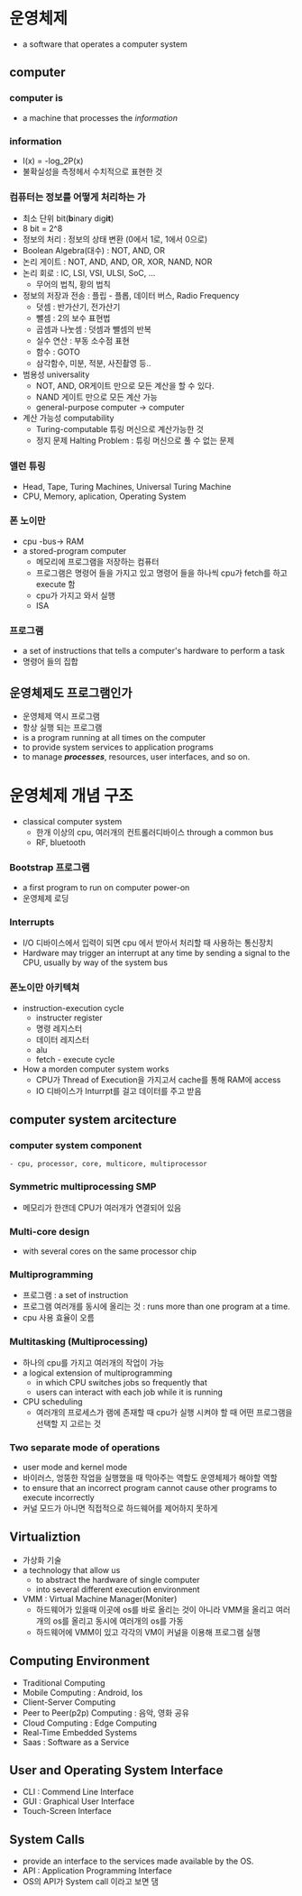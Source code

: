 # 운영체제
- a software that operates a computer system
## computer
### computer is 
- a machine that processes the *information*
### information
- I(x) = -log_2P(x)
- 불확실성을 측정헤서 수치적으로 표현한 것
### 컴퓨터는 정보를 어떻게 처리하는 가
- 최소 단위 bit(**b**inary dig**it**)
- 8 bit = 2^8
- 정보의 처리 : 정보의 상태 변환 (0에서 1로, 1에서 0으로)
- Boolean Algebra(대수) : NOT, AND, OR
- 논리 게이트 : NOT, AND, AND, OR, XOR, NAND, NOR
- 논리 회로 : IC, LSI, VSI, ULSI, SoC, ...
    - 무어의 법칙, 황의 법칙
- 정보의 저장과 전송 : 플립 - 플롭, 데이터 버스, Radio Frequency
    - 덧셈 : 반가산기, 전가산기
    - 뺄셈 : 2의 보수 표현법
    - 곱셈과 나눗셈 : 덧셈과 뺄셈의 반복
    - 실수 연산 : 부동 소수점 표현
    - 함수 : GOTO
    - 삼각함수, 미분, 적분, 사진촬영 등..
- 범용성 universality
    - NOT, AND, OR게이트 만으로 모든 계산을 할 수 있다.
    - NAND 게이트 만으로 모든 계산 가능
    - general-purpose computer &rarr; computer
- 계산 가능성 computability
    - Turing-computable 튜링 머신으로 계산가능한 것
    - 정지 문제 Halting Problem : 튜링 머신으로 풀 수 없는 문제
### 앨런 튜링
- Head, Tape,   Turing Machines, Universal Turing Machine
- CPU,  Memory, aplication,      Operating System
### 폰 노이만
- cpu -bus&rarr; RAM
- a stored-program computer
    - 메모리에 프로그램을 저장하는 컴퓨터
    - 프로그램은 명령어 들을 가지고 있고 명령어 들을 하나씩 cpu가 fetch를 하고 execute 함
    - cpu가 가지고 와서 실행
    - ISA
### 프로그램
- a set of instructions that tells a computer's hardware to perform a task
- 명령어 들의 집합
## 운영체제도 프로그램인가
- 운영체제 역시 프로그램
- 항상 실행 되는 프로그램
- is a program running at all times on the computer
- to provide system services to application programs
- to manage ***processes***, resources, user interfaces, and so on.
# 운영체제 개념 구조
- classical computer system
    - 한개 이상의 cpu, 여러개의 컨트롤러디바이스 through a common bus
    - RF, bluetooth
### Bootstrap 프로그램
- a first program to run on computer power-on 
- 운영체제 로딩
### Interrupts
- I/O 디바이스에서 입력이 되면 cpu 에서 받아서 처리할 때 사용하는 통신장치
- Hardware may trigger an interrupt at any time by sending a signal to the CPU, usually by way of the system bus
### 폰노이만 아키텍쳐
- instruction-execution cycle
    - instructer register
    - 명령 레지스터
    - 데이터 레지스터
    - alu
    - fetch - execute cycle
- How a morden computer system works
    - CPU가 Thread of Execution을 가지고서 cache를 통해 RAM에 access
    - IO 디바이스가 Inturrpt를 걸고 데이터를 주고 받음
## computer system arcitecture
### computer system component
    - cpu, processor, core, multicore, multiprocessor
### Symmetric multiprocessing SMP
- 메모리가 한갠데 CPU가 여러개가 연결되어 있음
### Multi-core design
- with several cores on the same processor chip
### Multiprogramming
- 프로그램 : a set of instruction
- 프로그램 여러개를 동시에 올리는 것 : runs more than one program at a time.
- cpu 사용 효율이 오름
### Multitasking (Multiprocessing) 
- 하나의 cpu를 가지고 여러개의 작업이 가능
- a logical extension of multiprogramming
    - in which CPU switches jobs so frequently that
    - users can interact with each job while it is running
- CPU scheduling 
    - 여러개의 프로세스가 램에 존재할 때 cpu가 실행 시켜야 할 때 어떤 프로그램을 선택할 지 고르는 것
### Two separate mode of operations
- user mode and kernel mode
- 바이러스, 엉뚱한 작업을 실행했을 때 막아주는 역할도 운영체제가 해야할 역할
- to ensure that an incorrect program cannot cause other programs to execute incorrectly
- 커널 모드가 아니면 직접적으로 하드웨어를 제어하지 못하게
## Virtualiztion
- 가상화 기술
- a technology that allow us
    - to abstract the hardware of single computer
    - into several different execution environment
- VMM : Virtual Machine Manager(Moniter)
    - 하드웨어가 있을때 이곳에 os를 바로 올리는 것이 아니라 VMM을 올리고 여러개의 os를 올리고 동시에 여러개의 os를 가동
    - 하드웨어에 VMM이 있고 각각의 VM이 커널을 이용해 프로그램 실행
## Computing Environment
- Traditional Computing
- Mobile Computing : Android, Ios
- Client-Server Computing
- Peer to Peer(p2p) Computing : 음악, 영화 공유
- Cloud Computing : Edge Computing
- Real-Time Embedded Systems
- Saas : Software as a Service
## User and Operating System Interface
- CLI : Commend Line Interface 
- GUI : Graphical User Interface
- Touch-Screen Interface
## System Calls
- provide an interface to the services made available by the OS.
- API : Application Programming Interface
- OS의 API가 System call 이라고 보면 댐
